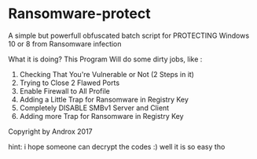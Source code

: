 # Ransomware-protect
A simple but powerfull obfuscated batch script for PROTECTING Windows 10 or 8 from Ransomware infection

What it is doing?
This Program Will do some dirty jobs, like :
 1. Checking That You're Vulnerable or Not (2 Steps in it)
 2. Trying to Close 2 Flawed Ports
 3. Enable Firewall to All Profile
 4. Adding a Little Trap for Ransomware in Registry Key
 5. Completely DISABLE SMBv1 Server and Client
 6. Adding more Trap for Ransomware in Registry Key

Copyright by Androx 2017

hint: i hope someone can decrypt the codes :)
      well it is so easy tho
